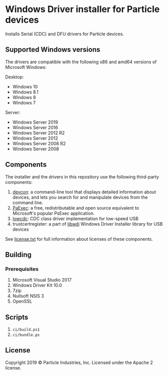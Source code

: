 # Windows Driver installer for Particle devices

Installs Serial (CDC) and DFU drivers for Particle devices.

## Supported Windows versions

The drivers are compatible with the following x86 and amd64 versions of Microsoft Windows:

Desktop:
- Windows 10
- Windows 8.1
- Windows 8
- Windows 7

Server:
- Windows Server 2019
- Windows Server 2016
- Windows Server 2012 R2
- Windows Server 2012
- Windows Server 2008 R2
- Windows Server 2008

## Components

The installer and the drivers in this repository use the following third-party components:

1. [devcon](https://github.com/Microsoft/Windows-driver-samples): a command-line tool that displays detailed information about devices, and lets you search for and manipulate devices from the command line.
2. [PaExec](https://github.com/poweradminllc/PAExec): a free, redistributable and open source equivalent to Microsoft's popular PsExec application.
3. [lowcdc](http://www.recursion.jp/prose/avrcdc/driver.html): CDC class driver implementation for low-speed USB
4. trustcertregister: a part of [libwdi](https://github.com/pbatard/libwdi) Windows Driver Installer library for USB devices

See [license.txt](/installer/resources/license.txt) for full information about licenses of these components.

## Building

### Prerequisites

1. Microsoft Visual Studio 2017
2. Windows Driver Kit 10.0
3. 7zip
4. Nullsoft NSIS 3
5. OpenSSL

## Scripts

1. `ci/build.ps1`
2. `ci/bundle.ps`

## License

Copyright 2019 © Particle Industries, Inc. Licensed under the Apache 2 license.
